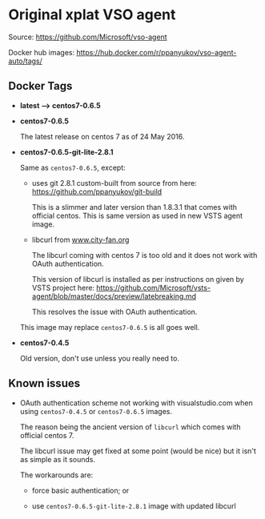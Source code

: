 # Original xplat VSO agent

Source: https://github.com/Microsoft/vso-agent


Docker hub images: https://hub.docker.com/r/ppanyukov/vso-agent-auto/tags/


## Docker Tags


- **latest --> centos7-0.6.5**


- **centos7-0.6.5**

    The latest release on centos 7 as of 24 May 2016.


- **centos7-0.6.5-git-lite-2.8.1**

    Same as `centos7-0.6.5`, except:

    - uses git 2.8.1 custom-built from source from here: https://github.com/ppanyukov/git-build

        This is a slimmer and later version than 1.8.3.1 that comes with
        official centos. This is same version as used in new VSTS agent image.


    - libcurl from www.city-fan.org

        The libcurl coming with centos 7 is too old and it does not
        work with OAuth authentication.

        This version of libcurl is installed as per instructions on
        given by VSTS project here: https://github.com/Microsoft/vsts-agent/blob/master/docs/preview/latebreaking.md

        This resolves the issue with OAuth authentication.


    This image may replace `centos7-0.6.5` is all goes well.


- **centos7-0.4.5**

    Old version, don't use unless you really need to.




## Known issues


- OAuth authentication scheme not working with visualstudio.com
  when using `centos7-0.4.5` or `centos7-0.6.5` images.

  The reason being the ancient version of `libcurl` which comes with
  official centos 7.

  The libcurl issue may get fixed at some point (would be nice) but it
  isn't as simple as it sounds.

  The workarounds are:

    - force basic authentication; or
    
    - use `centos7-0.6.5-git-lite-2.8.1` image with updated libcurl


